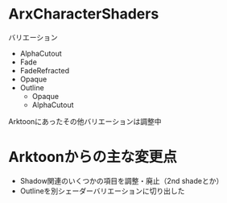 # ArxCharacterShaders
バリエーション
- AlphaCutout
- Fade
- FadeRefracted
- Opaque
- Outline
  - Opaque
  - AlphaCutout

Arktoonにあったその他バリエーションは調整中

# Arktoonからの主な変更点

- Shadow関連のいくつかの項目を調整・廃止（2nd shadeとか）
- Outlineを別シェーダーバリエーションに切り出した